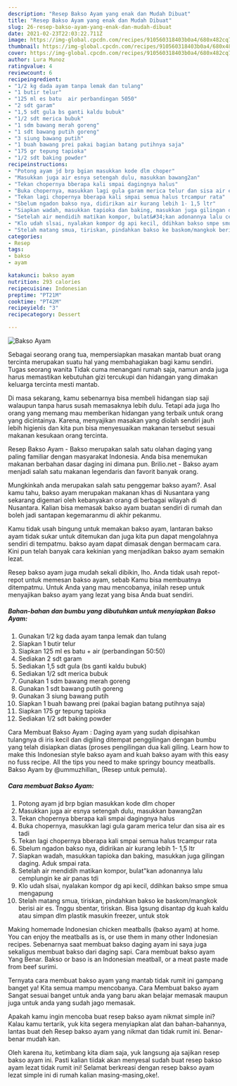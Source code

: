 ```yaml
---
description: "Resep Bakso Ayam yang enak dan Mudah Dibuat"
title: "Resep Bakso Ayam yang enak dan Mudah Dibuat"
slug: 26-resep-bakso-ayam-yang-enak-dan-mudah-dibuat
date: 2021-02-23T22:03:22.711Z
image: https://img-global.cpcdn.com/recipes/910560318403b0a4/680x482cq70/bakso-ayam-foto-resep-utama.jpg
thumbnail: https://img-global.cpcdn.com/recipes/910560318403b0a4/680x482cq70/bakso-ayam-foto-resep-utama.jpg
cover: https://img-global.cpcdn.com/recipes/910560318403b0a4/680x482cq70/bakso-ayam-foto-resep-utama.jpg
author: Lura Munoz
ratingvalue: 4
reviewcount: 6
recipeingredient:
- "1/2 kg dada ayam tanpa lemak dan tulang"
- "1 butir telur"
- "125 ml es batu  air perbandingan 5050"
- "2 sdt garam"
- "1,5 sdt gula bs ganti kaldu bubuk"
- "1/2 sdt merica bubuk"
- "1 sdm bawang merah goreng"
- "1 sdt bawang putih goreng"
- "3 siung bawang putih"
- "1 buah bawang prei pakai bagian batang putihnya saja"
- "175 gr tepung tapioka"
- "1/2 sdt baking powder"
recipeinstructions:
- "Potong ayam jd brp bgian masukkan kode dlm choper"
- "Masukkan juga air esnya setengah dulu, masukkan bawang2an"
- "Tekan chopernya bberapa kali smpai dagingnya halus"
- "Buka chopernya, masukkan lagi gula garam merica telur dan sisa air es tadi"
- "Tekan lagi chopernya bberapa kali smpai semua halus trcampur rata"
- "Sbelum ngadon bakso nya, didirikan air kurang lebih 1- 1,5 ltr"
- "Siapkan wadah, masukkan tapioka dan baking, masukkan juga gilingan daging. Aduk smpai rata."
- "Setelah air mendidih matikan kompor, bulat&#34;kan adonannya lalu cemplungin ke air panas tdi"
- "Klo udah slsai, nyalakan kompor dg api kecil, ddihkan bakso smpe smua mengapung"
- "Stelah matang smua, tiriskan, pindahkan bakso ke baskom/mangkok berisi air es. Tnggu sbentar, tiriskan. Bisa lgsung disantap dg kuah kaldu atau simpan dlm plastik masukin freezer, untuk stok"
categories:
- Resep
tags:
- bakso
- ayam

katakunci: bakso ayam 
nutrition: 293 calories
recipecuisine: Indonesian
preptime: "PT21M"
cooktime: "PT42M"
recipeyield: "3"
recipecategory: Dessert

---
```



![Bakso Ayam](https://img-global.cpcdn.com/recipes/910560318403b0a4/680x482cq70/bakso-ayam-foto-resep-utama.jpg)

Sebagai seorang orang tua, mempersiapkan masakan mantab buat orang tercinta merupakan suatu hal yang membahagiakan bagi kamu sendiri. Tugas seorang  wanita Tidak cuma menangani rumah saja, namun anda juga harus memastikan kebutuhan gizi tercukupi dan hidangan yang dimakan keluarga tercinta mesti mantab.

Di masa  sekarang, kamu sebenarnya bisa membeli hidangan siap saji walaupun tanpa harus susah memasaknya lebih dulu. Tetapi ada juga lho orang yang memang mau memberikan hidangan yang terbaik untuk orang yang dicintainya. Karena, menyajikan masakan yang diolah sendiri jauh lebih higienis dan kita pun bisa menyesuaikan makanan tersebut sesuai makanan kesukaan orang tercinta. 

Resep Bakso Ayam - Bakso merupakan salah satu olahan daging yang paling familiar dengan masyarakat Indonesia. Anda bisa menemukan makanan berbahan dasar daging ini dimana pun. Brilio.net - Bakso ayam menjadi salah satu makanan legendaris dan favorit banyak orang.

Mungkinkah anda merupakan salah satu penggemar bakso ayam?. Asal kamu tahu, bakso ayam merupakan makanan khas di Nusantara yang sekarang digemari oleh kebanyakan orang di berbagai wilayah di Nusantara. Kalian bisa memasak bakso ayam buatan sendiri di rumah dan boleh jadi santapan kegemaranmu di akhir pekanmu.

Kamu tidak usah bingung untuk memakan bakso ayam, lantaran bakso ayam tidak sukar untuk ditemukan dan juga kita pun dapat mengolahnya sendiri di tempatmu. bakso ayam dapat dimasak dengan bermacam cara. Kini pun telah banyak cara kekinian yang menjadikan bakso ayam semakin lezat.

Resep bakso ayam juga mudah sekali dibikin, lho. Anda tidak usah repot-repot untuk memesan bakso ayam, sebab Kamu bisa membuatnya ditempatmu. Untuk Anda yang mau mencobanya, inilah resep untuk menyajikan bakso ayam yang lezat yang bisa Anda buat sendiri.

<!--inarticleads1-->

##### Bahan-bahan dan bumbu yang dibutuhkan untuk menyiapkan Bakso Ayam:

1. Gunakan 1/2 kg dada ayam tanpa lemak dan tulang
1. Siapkan 1 butir telur
1. Siapkan 125 ml es batu + air (perbandingan 50:50)
1. Sediakan 2 sdt garam
1. Sediakan 1,5 sdt gula (bs ganti kaldu bubuk)
1. Sediakan 1/2 sdt merica bubuk
1. Gunakan 1 sdm bawang merah goreng
1. Gunakan 1 sdt bawang putih goreng
1. Gunakan 3 siung bawang putih
1. Siapkan 1 buah bawang prei (pakai bagian batang putihnya saja)
1. Siapkan 175 gr tepung tapioka
1. Sediakan 1/2 sdt baking powder


Cara Membuat Bakso Ayam : Daging ayam yang sudah dipisahkan tulangnya di iris kecil dan digiling ditempat penggilingan dengan bumbu yang telah disiapkan diatas (proses pengilingan dua kali giling. Learn how to make this Indonesian style bakso ayam and kuah bakso ayam with this easy no fuss recipe. All the tips you need to make springy bouncy meatballs. Bakso Ayam by @ummuzhillan_ (Resep untuk pemula). 

<!--inarticleads2-->

##### Cara membuat Bakso Ayam:

1. Potong ayam jd brp bgian masukkan kode dlm choper
1. Masukkan juga air esnya setengah dulu, masukkan bawang2an
1. Tekan chopernya bberapa kali smpai dagingnya halus
1. Buka chopernya, masukkan lagi gula garam merica telur dan sisa air es tadi
1. Tekan lagi chopernya bberapa kali smpai semua halus trcampur rata
1. Sbelum ngadon bakso nya, didirikan air kurang lebih 1- 1,5 ltr
1. Siapkan wadah, masukkan tapioka dan baking, masukkan juga gilingan daging. Aduk smpai rata.
1. Setelah air mendidih matikan kompor, bulat&#34;kan adonannya lalu cemplungin ke air panas tdi
1. Klo udah slsai, nyalakan kompor dg api kecil, ddihkan bakso smpe smua mengapung
1. Stelah matang smua, tiriskan, pindahkan bakso ke baskom/mangkok berisi air es. Tnggu sbentar, tiriskan. Bisa lgsung disantap dg kuah kaldu atau simpan dlm plastik masukin freezer, untuk stok


Making homemade Indonesian chicken meatballs (bakso ayam) at home. You can enjoy the meatballs as is, or use them in many other Indonesian recipes. Sebenarnya saat membuat bakso daging ayam ini saya juga sekaligus membuat bakso dari daging sapi. Cara membuat bakso ayam Yang Benar. Bakso or baso is an Indonesian meatball, or a meat paste made from beef surimi. 

Ternyata cara membuat bakso ayam yang mantab tidak rumit ini gampang banget ya! Kita semua mampu mencobanya. Cara Membuat bakso ayam Sangat sesuai banget untuk anda yang baru akan belajar memasak maupun juga untuk anda yang sudah jago memasak.

Apakah kamu ingin mencoba buat resep bakso ayam nikmat simple ini? Kalau kamu tertarik, yuk kita segera menyiapkan alat dan bahan-bahannya, lantas buat deh Resep bakso ayam yang nikmat dan tidak rumit ini. Benar-benar mudah kan. 

Oleh karena itu, ketimbang kita diam saja, yuk langsung aja sajikan resep bakso ayam ini. Pasti kalian tiidak akan menyesal sudah buat resep bakso ayam lezat tidak rumit ini! Selamat berkreasi dengan resep bakso ayam lezat simple ini di rumah kalian masing-masing,oke!.

